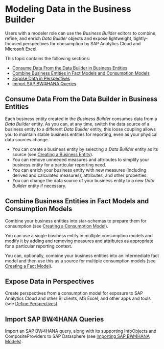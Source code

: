 <!-- loio3829d46c48a44f1e94915054bd76b7b9 -->

# Modeling Data in the Business Builder

Users with a modeler role can use the *Business Builder* editors to combine, refine, and enrich *Data Builder* objects and expose lightweight, tightly-focused perspectives for consumption by SAP Analytics Cloud and Microsoft Excel.

This topic contains the following sections:

-   [Consume Data From the Data Builder in Business Entities](modeling-data-in-the-business-builder-3829d46.md#loio3829d46c48a44f1e94915054bd76b7b9__section_business_entities)
-   [Combine Business Entities in Fact Models and Consumption Models](modeling-data-in-the-business-builder-3829d46.md#loio3829d46c48a44f1e94915054bd76b7b9__section_consumption_models)
-   [Expose Data in Perspectives](modeling-data-in-the-business-builder-3829d46.md#loio3829d46c48a44f1e94915054bd76b7b9__section_perspectives)
-   [Import SAP BW∕4HANA Queries](modeling-data-in-the-business-builder-3829d46.md#loio3829d46c48a44f1e94915054bd76b7b9__section_bw4hana_import)



<a name="loio3829d46c48a44f1e94915054bd76b7b9__section_business_entities"/>

## Consume Data From the Data Builder in Business Entities

Each business entity created in the *Business Builder* consumes data from a *Data Builder* entity. As you can, at any time, switch the data source of a business entity to a different *Data Builder* entity, this loose coupling allows you to maintain stable business entities for reporting, even as your physical data sources change.

-   You can create a business entity by selecting a *Data Builder* entity as its source \(see [Creating a Business Entity](creating-a-business-entity-c912cdc.md)\).
-   You can remove unneeded measures and attributes to simplify your business entity for a particular reporting need.
-   You can enrich your business entity with new measures \(including derived and calculated measures\), attributes, and other properties.
-   You can change the data source of your business entity to a new *Data Builder* entity if necessary.



<a name="loio3829d46c48a44f1e94915054bd76b7b9__section_consumption_models"/>

## Combine Business Entities in Fact Models and Consumption Models

Combine your business entities into star-schemas to prepare them for consumption \(see [Creating a Consumption Model](creating-a-consumption-model-337fa99.md)\).

You can use a single business entity in multiple consumption models and modify it by adding and removing measures and attributes as appropriate for a particular reporting context.

You can, optionally, combine your business entities into an intermediate fact model and then use this as a source for multiple consumption models \(see [Creating a Fact Model](creating-a-fact-model-5bbd14a.md)\).



<a name="loio3829d46c48a44f1e94915054bd76b7b9__section_perspectives"/>

## Expose Data in Perspectives

Create perspectives from a consumption model for exposure to SAP Analytics Cloud and other BI clients, MS Excel, and other apps and tools \(see [Define Perspectives](define-perspectives-ce26fd3.md)\).



<a name="loio3829d46c48a44f1e94915054bd76b7b9__section_bw4hana_import"/>

## Import SAP BW∕4HANA Queries

Import an SAP BW∕4HANA query, along with its supporting InfoObjects and CompositeProviders to SAP Datasphere \(see [Importing SAP BW∕4HANA Models](importing-sap-bw-4hana-models-a3d4a2f.md)\).

